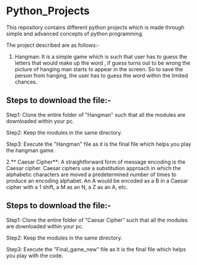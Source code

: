 # Python_Projects

This repository contains different python projects which is made through simple and advanced concepts of python programming.

The project described are as follows:-

1. Hangman: It is a simple game which is such that user has to guess the letters that would make up the word , if guess turns out to be wrong the picture of hanging man starts to appear in the screen. So to save the person from hanging, the user has to guess the word within the limited chances.

## Steps to download the file:-

Step1: Clone the entire folder of "Hangman" such that all the modules are downloaded within your pc. 

Step2: Keep the modules in the same directory.

Step3: Execute the "Hangman" file as it is the final file which helps you play the hangman game.

2.** Caesar Cipher**: A straightforward form of message encoding is the Caesar cipher. Caesar ciphers use a substitution approach in which the alphabetic characters are moved a predetermined number of times to produce an encoding alphabet. An A would be encoded as a B in a Caesar cipher with a 1 shift, a M as an N, a Z as an A, etc.

## Steps to download the file:-

Step1: Clone the entire folder of "Caesar Cipher" such that all the modules are downloaded within your pc. 

Step2: Keep the modules in the same directory.

Step3: Execute the "Final_game_new" file as it is the final file which helps you play with the code.




